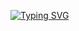 [![Typing SVG](https://readme-typing-svg.herokuapp.com?color=%2336BCF7&lines=C#+and+Java+developer)](https://git.io/typing-svg)
